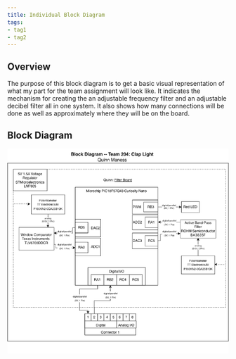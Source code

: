```yaml
---
title: Individual Block Diagram
tags:
- tag1
- tag2
---
```


## Overview
The purpose of this block diagram is to get a basic visual representation of what my part for the team assignment will look like. It indicates the mechanism for creating the an adjustable frequency filter and an adjustable decibel filter all in one system. It also shows how many connections will be done as well as approximately where they will be on the board.

## Block Diagram 

![ Individual Block Diagram ](BlockDiagram2.2.png)
